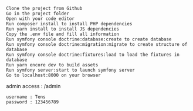 
    Clone the project from Github
    Go in the project folder
    Open with your code editor
    Run composer install to install PHP dependencies
    Run yarn install to install JS dependencies
    Copy the .env file and fill all information
    Run symfony console doctrine:database:create to create database
    Run symfony console doctrine:migration:migrate to create structure of database
    Run symfony console doctrine:fixtures:load to load the fixtures in database
    Run yarn encore dev to build assets
    Run symfony server:start to launch symfony server
    Go to localhost:8000 on your browser



admin access : 
    /admin

    username : Tens
    password : 123456789

